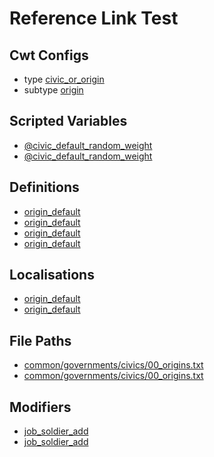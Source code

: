 # Reference Link Test

## Cwt Configs

* type [civic_or_origin](cwt:stellaris:types/civic_or_origin)
* subtype [origin](cwt:stellaris:types/civic_or_origin/origin)

## Scripted Variables

* [@civic_default_random_weight](pdx.sv:civic_default_random_weight)
* [@civic_default_random_weight](pdx.sv:stellaris:civic_default_random_weight)

## Definitions

* [origin_default](pdx.d:origin_default)
* [origin_default](pdx.d:stellaris:origin_default)
* [origin_default](pdx.d:civic_or_origin.origin/origin_default)
* [origin_default](pdx.d:stellaris:civic_or_origin.origin/origin_default)

## Localisations

* [origin_default](pdx.l:origin_default)
* [origin_default](pdx.l:stellaris:origin_default)

## File Paths

* [common/governments/civics/00_origins.txt](pdx.p:common/governments/civics/00_origins.txt)
* [common/governments/civics/00_origins.txt](pdx.p:stellaris:common/governments/civics/00_origins.txt)

## Modifiers

* [job_soldier_add](pdx.m:job_soldier_add)
* [job_soldier_add](pdx.m:stellaris:job_soldier_add)